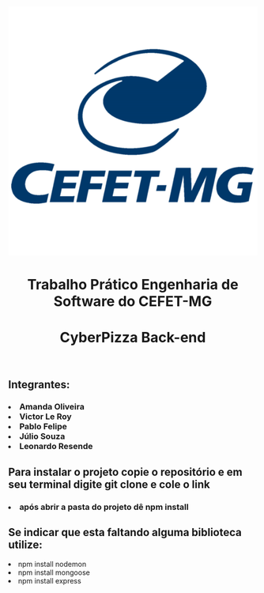 <center>

![](./logo-cefet.png)

</center>

  <h1 align="center">Trabalho Prático Engenharia de Software do CEFET-MG  </h1>
  <h1 align="center"> CyberPizza Back-end</h1>
<br />
<h2> Integrantes:</h2>

<h3>
<li>Amanda Oliveira </li>
<li>Victor Le Roy </li>
<li>Pablo Felipe</li>
<li>Júlio Souza</li>
<li>Leonardo Resende</li>
</h3>

<h2>Para instalar o projeto copie o repositório e em seu terminal digite git clone e cole o link</h2>
<h3>
<li> após abrir a pasta do projeto dê npm install </li>
<h2> Se indicar que esta faltando alguma biblioteca utilize: </h2>
<li>npm install nodemon </li>
<li> npm install mongoose </li>
<li> npm install express</li>
</h3>

